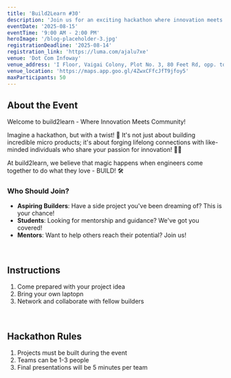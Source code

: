 ```yaml
---
title: 'Build2Learn #30'
description: 'Join us for an exciting hackathon where innovation meets community!'
eventDate: '2025-08-15'
eventTime: '9:00 AM - 2:00 PM'
heroImage: '/blog-placeholder-3.jpg'
registrationDeadline: '2025-08-14'
registration_link: 'https://luma.com/ajalu7xe'
venue: 'Dot Com Infoway'
venue_address: 'I Floor, Vaigai Colony, Plot No. 3, 80 Feet Rd, opp. to Ambika Theatre, Anna Nagar, Madurai, Tamil Nadu 625020'
venue_location: '​https://maps.app.goo.gl/4ZwxCFfcJfT9jfoy5'
maxParticipants: 50
---
```


## About the Event

Welcome to build2learn - Where Innovation Meets Community!

Imagine a hackathon, but with a twist! 🤔 It's not just about building incredible micro products; it's about forging lifelong connections with like-minded individuals who share your passion for innovation! 🤝💡

At build2learn, we believe that magic happens when engineers come together to do what they love - BUILD! 🛠

### Who Should Join?

- **Aspiring Builders**: Have a side project you've been dreaming of? This is your chance!
- **Students**: Looking for mentorship and guidance? We've got you covered!
- **Mentors**: Want to help others reach their potential? Join us!

<br />

## Instructions

1. Come prepared with your project idea
2. Bring your own laptopn
3. Network and collaborate with fellow builders

<br />

## Hackathon Rules

1. Projects must be built during the event
2. Teams can be 1-3 people
3. Final presentations will be 5 minutes per team
